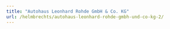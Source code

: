 ```yaml
---
title: "Autohaus Leonhard Rohde GmbH & Co. KG"
url: /helmbrechts/autohaus-leonhard-rohde-gmbh-und-co-kg-2/
---
```

